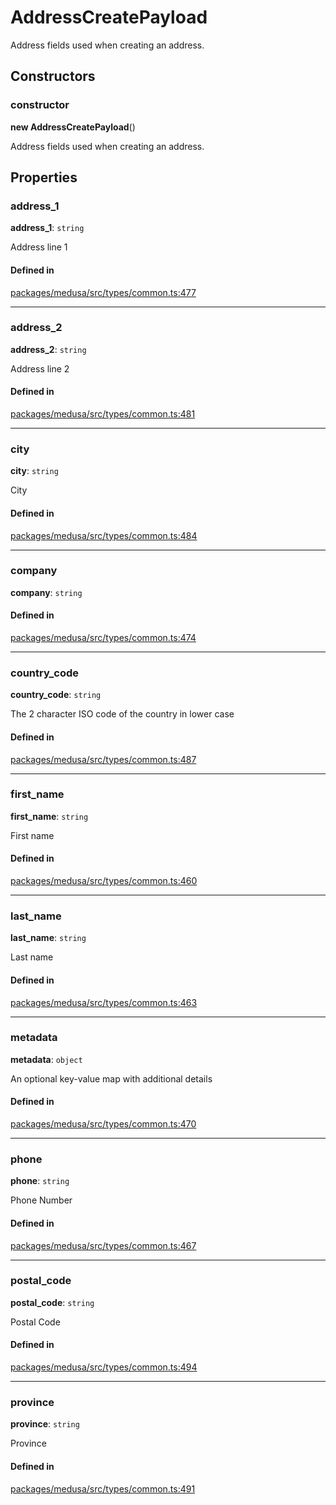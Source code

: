 # AddressCreatePayload

Address fields used when creating an address.

## Constructors

### constructor

**new AddressCreatePayload**()

Address fields used when creating an address.

## Properties

### address\_1

 **address\_1**: `string`

Address line 1

#### Defined in

[packages/medusa/src/types/common.ts:477](https://github.com/medusajs/medusa/blob/e39010127/packages/medusa/src/types/common.ts#L477)

___

### address\_2

 **address\_2**: `string`

Address line 2

#### Defined in

[packages/medusa/src/types/common.ts:481](https://github.com/medusajs/medusa/blob/e39010127/packages/medusa/src/types/common.ts#L481)

___

### city

 **city**: `string`

City

#### Defined in

[packages/medusa/src/types/common.ts:484](https://github.com/medusajs/medusa/blob/e39010127/packages/medusa/src/types/common.ts#L484)

___

### company

 **company**: `string`

#### Defined in

[packages/medusa/src/types/common.ts:474](https://github.com/medusajs/medusa/blob/e39010127/packages/medusa/src/types/common.ts#L474)

___

### country\_code

 **country\_code**: `string`

The 2 character ISO code of the country in lower case

#### Defined in

[packages/medusa/src/types/common.ts:487](https://github.com/medusajs/medusa/blob/e39010127/packages/medusa/src/types/common.ts#L487)

___

### first\_name

 **first\_name**: `string`

First name

#### Defined in

[packages/medusa/src/types/common.ts:460](https://github.com/medusajs/medusa/blob/e39010127/packages/medusa/src/types/common.ts#L460)

___

### last\_name

 **last\_name**: `string`

Last name

#### Defined in

[packages/medusa/src/types/common.ts:463](https://github.com/medusajs/medusa/blob/e39010127/packages/medusa/src/types/common.ts#L463)

___

### metadata

 **metadata**: `object`

An optional key-value map with additional details

#### Defined in

[packages/medusa/src/types/common.ts:470](https://github.com/medusajs/medusa/blob/e39010127/packages/medusa/src/types/common.ts#L470)

___

### phone

 **phone**: `string`

Phone Number

#### Defined in

[packages/medusa/src/types/common.ts:467](https://github.com/medusajs/medusa/blob/e39010127/packages/medusa/src/types/common.ts#L467)

___

### postal\_code

 **postal\_code**: `string`

Postal Code

#### Defined in

[packages/medusa/src/types/common.ts:494](https://github.com/medusajs/medusa/blob/e39010127/packages/medusa/src/types/common.ts#L494)

___

### province

 **province**: `string`

Province

#### Defined in

[packages/medusa/src/types/common.ts:491](https://github.com/medusajs/medusa/blob/e39010127/packages/medusa/src/types/common.ts#L491)
